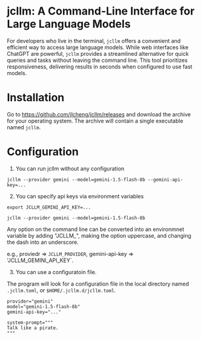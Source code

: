 # jcllm: A Command-Line Interface for Large Language Models

For developers who live in the terminal, `jcllm` offers a convenient and efficient way to access large language models. While web interfaces like ChatGPT are powerful, `jcllm` provides a streamlined alternative for quick queries and tasks without leaving the command line. This tool prioritizes responsiveness, delivering results in seconds when configured to use fast models.

# Installation

Go to https://github.com/jlcheng/jcllm/releases and download the archive for your operating system. The archive will contain a single executable named `jcllm`.

# Configuration

1. You can run jcllm without any configuration

```
jcllm --provider gemini --model=gemini-1.5-flash-8b --gemini-api-key=...
```

2. You can specify api keys via environment variables

```
export JCLLM_GEMINI_API_KEY=...

jcllm --provider gemini --model=gemini-1.5-flash-8b
```

Any option on the command line can be converted into an environmnet variable by adding "JCLLM_", making the option uppercase, and changing the dash into an underscore. 

e.g., proviedr => `JCLLM_PROVIDER`, gemini-api-key => 'JCLLM_GEMINI_API_KEY`.

3. You can use a configuratoin file.

The program will look for a configuration file in the local directory named `.jcllm.toml`, or `$HOME/.jcllm.d/jcllm.toml`.

```
provider="gemini"
model="gemini-1.5-flash-8b"
gemini-api-key="..."

system-prompt="""
Talk like a pirate.
"""
```
